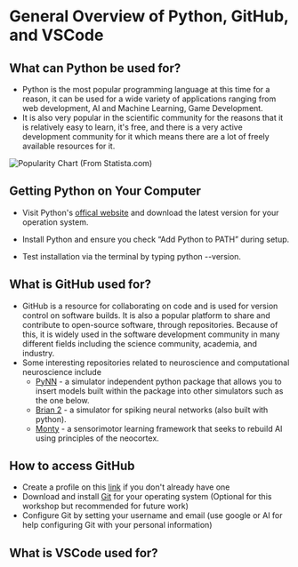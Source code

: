 # General Overview of Python, GitHub, and VSCode
## What can Python be used for?
 - Python is the most popular programming language at this time for a reason, it can be used for a wide variety of applications ranging from web development, AI and Machine Learning, Game Development.
 - It is also very popular in the scientific community for the reasons that it is relatively easy to learn, it's free, and there is a very active development community for it which means there are a lot of freely available resources for it.
 
 ![Popularity Chart](https://th.bing.com/th/id/R.6df19e38b5b76ea86d753140a3e46be6?rik=WV3tsu2%2bwtmn2A&riu=http%3a%2f%2fcdn.statcdn.com%2fInfographic%2fimages%2fnormal%2f21017.jpeg&ehk=3jqKPQAOV3uYb7yLVuYf%2bJSPuoraKSNocQpJOKIhqzk%3d&risl=&pid=ImgRaw&r=0)
(From Statista.com)
## Getting Python on Your Computer
 - Visit Python's [offical website](https://www.python.org/downloads/) and download the latest version for your operation system.

 - Install Python and ensure you check “Add Python to PATH” during setup.

 - Test installation via the terminal by typing python --version.

## What is GitHub used for?
 - GitHub is a resource for collaborating on code and is used for version control on software builds. It is also a popular platform to share and contribute to open-source software, through repositories. Because of this, it is widely used in the software development community in many different fields including the science community, academia, and industry.
 - Some interesting repositories related to neuroscience and computational neuroscience include
   - [PyNN](https://github.com/NeuralEnsemble/PyNN) - a simulator independent python package that allows you to insert models built within the package into other simulators such as the one below.
   - [Brian 2](https://github.com/brian-team/brian2) - a simulator for spiking neural networks (also built with python).
   - [Monty](https://github.com/thousandbrainsproject/tbp.monty?tab=readme-ov-file) - a sensorimotor learning framework that seeks to rebuild AI using principles of the neocortex.

## How to access GitHub
 - Create a profile on this [link](https://github.com/signup?ref_cta=Sign+up&ref_loc=header+logged+out&ref_page=%2F&source=header-home) if you don't already have one
 - Download and install [Git](https://git-scm.com/downloads) for your operating system (Optional for this workshop but recommended for future work)
 - Configure Git by setting your username and email (use google or AI for help configuring Git with your personal information)

## What is VSCode used for?
   
